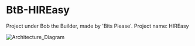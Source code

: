 # BtB-HIREasy
Project under Bob the Builder, made by 'Bits Please'. Project name: HIREasy

![Architecture_Diagram](https://github.com/cybergroupdevs/BtB_HIREasy_BitsPlease/blob/development/Bits_please%20Architecture%20Diagram.png)

